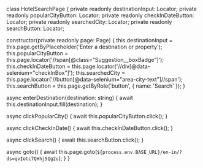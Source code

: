 class HotelSearchPage {
  private readonly destinationInput: Locator;
  private readonly popularCityButton: Locator;
  private readonly checkInDateButton: Locator;
  private readonly searchedCity: Locator;
  private readonly searchButton: Locator;

  constructor(private readonly page: Page) {
    this.destinationInput = this.page.getByPlaceholder('Enter a destination or property');
    this.popularCityButton = this.page.locator('//span[@class="Suggestion__boxBadge"]');
    this.checkInDateButton = this.page.locator('//div[@data-selenium="checkInBox"]');
    this.searchedCity = this.page.locator('//button[@data-selenium="area-city-text"]//span');
    this.searchButton = this.page.getByRole('button', { name: 'Search' });
  }

  async enterDestination(destination: string) {
    await this.destinationInput.fill(destination);
  }

  async clickPopularCity() {
    await this.popularCityButton.click();
  }

  async clickCheckInDate() {
    await this.checkInDateButton.click();
  }

  async clickSearch() {
    await this.searchButton.click();
  }

  async goto() {
    await this.page.goto(`${process.env.BASE_URL}/en-in/?ds=qvIotc7QHhj5Qg2u`);
  }
}
